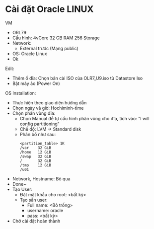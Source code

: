 # Cài đặt Oracle LINUX

VM
- ORL79
- Cấu hình: 4vCore 32 GB RAM 256 Storage
- Network:
    - External trước (Mạng public)
- OS: Oracle Linux
- Ok

Edit:
- Thêm ổ đĩa: Chọn bản cài ISO của OLR7_U9.iso từ Datastore Iso
- Bật máy ảo (Power On)

OS Installation:
- Thực hiện theo giao diện hướng dẫn
- Chọn ngày và giờ: Hochiminh-time
- Chọn phân vùng đĩa:
    - Chọn Manual để tự cấu hình phân vùng cho đĩa, tích vào: "I will config partitioning"
    - Chế độ: LVM -> Standard disk
    - Phân bổ như sau:
        ```
        <partition_table> 1K
        /var    32 GiB
        /home   12 GiB
        /swap   32 GiB
        /       32 GiB
        /tmp    12 GiB
        /u01    
        ```
- Network, Hostname: Bỏ qua
- Done~
- Tạo User:
    - Đặt mật khẩu cho root: <bất kỳ>
    - Tạo sẵn user:
        - Full name: <Bỏ trống>
        - username: oracle
        - pass: <bất kỳ>
- Chờ cài đặt hoàn thành
